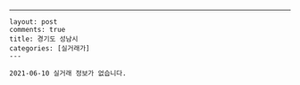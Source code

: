 ---
    layout: post
    comments: true
    title: 경기도 성남시
    categories: [실거래가]
    ---

    2021-06-10 실거래 정보가 없습니다.

    